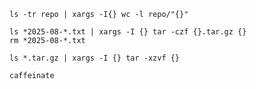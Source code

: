 
```shell
ls -tr repo | xargs -I{} wc -l repo/"{}"
```

```shell
ls *2025-08-*.txt | xargs -I {} tar -czf {}.tar.gz {}
rm *2025-08-*.txt

ls *.tar.gz | xargs -I {} tar -xzvf {}
```

```shell
caffeinate
```